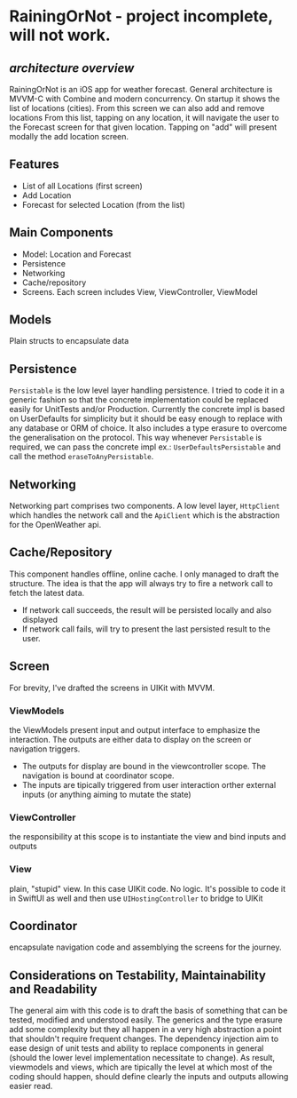# RainingOrNot - project incomplete, will not work.
## _architecture overview_

RainingOrNot is an iOS app for weather forecast. General architecture is MVVM-C with Combine and modern concurrency.
On startup it shows the list of locations (cities). From this screen we can also add and remove locations
From this list, tapping on any location, it will navigate the user to the Forecast screen for that given location. Tapping on "add" will present modally the add location screen.

## Features
 - List of all Locations (first screen)
 - Add Location
 - Forecast for selected Location (from the list)

## Main Components
- Model: Location and Forecast
- Persistence
- Networking
- Cache/repository
- Screens. Each screen includes View, ViewController, ViewModel

## Models
Plain structs to encapsulate data

## Persistence
`Persistable` is the low level layer handling persistence. I tried to code it in a generic fashion so that the concrete implementation could be replaced easily for UnitTests and/or Production. Currently the concrete impl is based on UserDefaults for simplicity but it should be easy enough to replace with any database or ORM of choice.
It also includes a type erasure to overcome the generalisation on the protocol. This way whenever `Persistable` is required, we can pass the concrete impl ex.: `UserDefaultsPersistable` and call the method `eraseToAnyPersistable`.

## Networking
Networking part comprises two components. A low level layer, `HttpClient` which handles the network call and the `ApiClient` which is the abstraction for the OpenWeather api.

## Cache/Repository
This component handles offline, online cache. I only managed to draft the structure. The idea is that the app will always try to fire a network call to fetch the latest data.
 - If network call succeeds, the result will be persisted locally and also displayed
 - If network call fails, will try to present the last persisted result to the user.

## Screen
For brevity, I've drafted the screens in UIKit with MVVM.

### ViewModels
the ViewModels present input and output interface to emphasize the interaction. The outputs are either data to display on the screen or navigation triggers.
- The outputs for display are bound in the viewcontroller scope. The navigation is bound at coordinator scope.
- The inputs are tipically triggered from user interaction orther external inputs (or anything aiming to mutate the state)

### ViewController
the responsibility at this scope is to instantiate the view and bind inputs and outputs

### View
plain, "stupid" view. In this case UIKit code. No logic. It's possible to code it in SwiftUI as well and then use `UIHostingController` to bridge to UIKit

## Coordinator
encapsulate navigation code and assemblying the screens for the journey.

## Considerations on Testability, Maintainability and Readability
The general aim with this code is to draft the basis of something that can be tested, modified and understood easily. The generics and the type erasure add some complexity but they all happen in a very high abstraction a point that shouldn't require frequent changes. The dependency injection aim to ease design of unit tests and ability to replace components in general (should the lower level implementation necessitate to change). As result, viewmodels and views, which are tipically the level at which most of the coding should happen, should define clearly the inputs and outputs allowing easier read.
